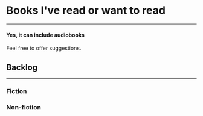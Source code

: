 # Books I've read or want to read
---
#### Yes, it can include audiobooks

Feel free to offer suggestions.


## Backlog
---
### Fiction

### Non-fiction

